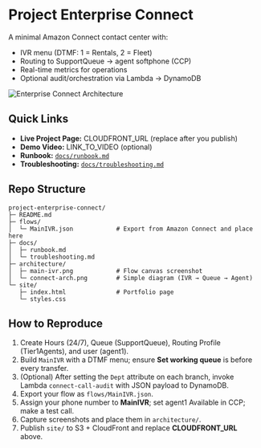 # Project Enterprise Connect

A minimal Amazon Connect contact center with:
- IVR menu (DTMF: 1 = Rentals, 2 = Fleet)
- Routing to SupportQueue → agent softphone (CCP)
- Real-time metrics for operations
- Optional audit/orchestration via Lambda → DynamoDB

![Enterprise Connect Architecture](https://github.com/user-attachments/assets/a6376854-873a-4e53-a9f5-cfaff6f427cf)

## Quick Links
- **Live Project Page:** CLOUDFRONT_URL (replace after you publish)
- **Demo Video:** LINK_TO_VIDEO (optional)
- **Runbook:** [`docs/runbook.md`](docs/runbook.md)
- **Troubleshooting:** [`docs/troubleshooting.md`](docs/troubleshooting.md)

## Repo Structure
```
project-enterprise-connect/
├─ README.md
├─ flows/
│  └─ MainIVR.json            # Export from Amazon Connect and place here
├─ docs/
│  ├─ runbook.md
│  └─ troubleshooting.md
├─ architecture/
│  ├─ main-ivr.png            # Flow canvas screenshot
│  └─ connect-arch.png        # Simple diagram (IVR → Queue → Agent)
└─ site/
   ├─ index.html              # Portfolio page
   └─ styles.css
```

## How to Reproduce
1. Create Hours (24/7), Queue (SupportQueue), Routing Profile (Tier1Agents), and user (agent1).
2. Build `MainIVR` with a DTMF menu; ensure **Set working queue** is before every transfer.
3. (Optional) After setting the `Dept` attribute on each branch, invoke Lambda `connect-call-audit` with JSON payload to DynamoDB.
4. Export your flow as `flows/MainIVR.json`.
5. Assign your phone number to **MainIVR**; set agent1 Available in CCP; make a test call.
6. Capture screenshots and place them in `architecture/`.
7. Publish `site/` to S3 + CloudFront and replace **CLOUDFRONT_URL** above.
